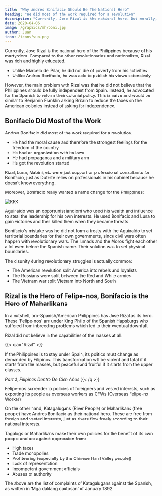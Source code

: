 ```yaml
---
title: "Why Andres Bonifacio Should Be The National Hero"
heading: "He did most of the work required for a revolution"
description: "Currently, Jose Rizal is the national hero. But morally, it would be better for Andres Bonifacio to be the hero."
date: 2020-04-06
image: /graphics/mh/boni.jpg
author: Juan
icon: /icons/sun.png
---
```



Currently, Jose Rizal is the national hero of the Philippines because of his martyrdom. Compared to the other revolutionaries and nationalists, Rizal was rich and highly educated. 

- Unlike Marcelo del Pilar, he did not die of poverty from his activities
- Unlike Andres Bonifacio, he was able to publish his views extensively 

However, the main problem with Rizal was that he did not believe that the Philippines should be fully independent from Spain. Instead, he advocated for the Spanish to reform their colonial policy. This is naive and would be similar to Benjamin Franklin asking Britain to reduce the taxes on the American colonies instead of asking for independence.   


## Bonifacio Did Most of the Work

Andres Bonifacio did most of the work required for a revolution.

- He had the moral cause and therefore the strongest feelings for the freedom of the country
- He had an organization with its laws
- He had propaganda and a military arm
- He got the revolution started

Rizal, Luna, Mabini, etc were just support or professional consultants for Bonifacio, just as Duterte relies on professionals in his cabinet because he doesn’t know everything.

Moreover, Bonifacio really wanted a name change for the Philippines:

![KKK](/graphics/mh/boni.jpg)


Aguinaldo was an opportunist landlord who used his wealth and influence to steal the leadership for his own interests. He used Bonifacio and Luna to gain victories and then killed them when they became threats.

Bonifacio's mistake was he did not form a treaty with the Aguinaldo to set territorial boundaries for their own governments, since civil wars often happen with revolutionary wars. The lumads and the Moros fight each other a lot even before the Spanish came. Their solution was to set physical boundaries.

The disunity during revolutionary struggles is actually common:
- The American revolution split America into rebels and loyalists
- The Russians were split between the Red and White armies
- The Vietnam war split Vietnam into North and South



## Rizal is the Hero of Felipe-nos, Bonifacio is the Hero of Maharlikans

In a nutshell, pro-Spanish/American Philippines has Jose Rizal as its hero. These 'Felipe-nos' are under King Philip of the Spanish Hapsburgs who suffered from inbreeding problems which led to their eventual downfall.

Rizal did not believe in the capabilities of the masses at all:

{{< q a="Rizal" >}}
<p>If the Philippines is to stay under Spain, its politics must change as demanded by Filipinos. This transformation will be violent and fatal if it starts from the masses, but peaceful and fruitful if it starts from the upper classes.</p>
<cite>Part 3, Filipinas Dentro De Cien Años</cite>
{{< /q >}}


Felipe-nos surrender to policies of foreigners and vested interests, such as exporting its people as overseas workers as OFWs (Overseas Felipe-no Worker)

On the other hand, Katagalugans (River People) or Maharlikans (free people) have Andres Bonifacio as their national hero. These are free from foreign and vested interests, just as rivers flow freely according to their national interests. 

Tagalogs or Maharlikans make their own policies for the benefit of its own people and are against oppression from:
- High taxes
- Trade monopolies
- Profiteering (especially by the Chinese Han [Valley people])
- Lack of representation
- Incompetent government officials
- Abuses of authority

The above are the list of complaints of Katagalugans against the Spanish, as written in 'Mga daklang cautosan' of January 1892.
